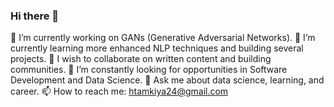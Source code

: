 ### Hi there 👋

🔭 I’m currently working on GANs (Generative Adversarial Networks).
🌱 I’m currently learning more enhanced NLP techniques and building several projects.
👯 I wish to collaborate on written content and building communities.
🤔 I’m constantly looking for opportunities in Software Development and Data Science.
💬 Ask me about data science, learning, and career.
📫 How to reach me: htamkiya24@gmail.com

